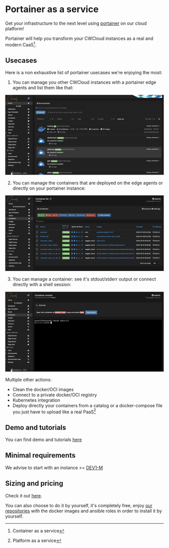 # Portainer as a service

Get your infrastructure to the next level using [portainer](https://www.portainer.io) on our cloud platform!

Portainer will help you transform your CWCloud instances as a real and modern CaaS[^1].

[^1]: Container as a service

## Usecases

Here is a non exhaustive list of portainer usecases we're enjoying the most:

1. You can manage you other CWCloud instances with a portainer edge agents and list them like that:

![portainer_manage_envs](./img/portainer_manage_envs.png)

2. You can manage the containers that are deployed on the edge agents or directly on your portainer instance:

![portainer_containers](./img/portainer_containers.png)

3. You can manage a container: see it's stdout/stderr output or connect directly with a shell session:

![portainer_shell_session](./img/portainer_shell_session.png)

Multiple other actions:
* Clean the docker/OCI images
* Connect to a private docker/OCI registry
* Kubernetes integration
* Deploy directly your containers from a catalog or a docker-compose file you just have to upload like a real PaaS[^2]

[^2]: Platform as a service

## Demo and tutorials

You can find demo and tutorials [here](./tutorials/portainer/README.md)

## Minimal requirements

We advise to start with an instance >= [DEV1-M](./sizing_pricing.md)

## Sizing and pricing

Check it out [here](./sizing_pricing.md).

You can also choose to do it by yourself, it's completely free, enjoy [our repositories](https://gitlab.comwork.io/oss/ansible-iac/portainer) with the docker images and ansible roles in order to install it by yourself.
